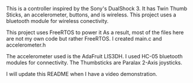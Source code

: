 This is a controller inspired by the Sony's DualShock 3.
It has Twin Thumb Sticks, an accelerometer, buttons, and is wireless.
This project uses a bluetooth module for wireless conectivity.

This project uses FreeRTOS to power it
As a result, most of the files here are not my own code but rather FreeRTOS.
I created main.c and accelerometer.h

The accelerometer used is the AdaFruit LIS3DH.
I used HC-05 bluetooth modules for connectivity.
The Thumbsticks are Paralax 2-Axis joysticks.

I will update this README when I have a video demonstration.